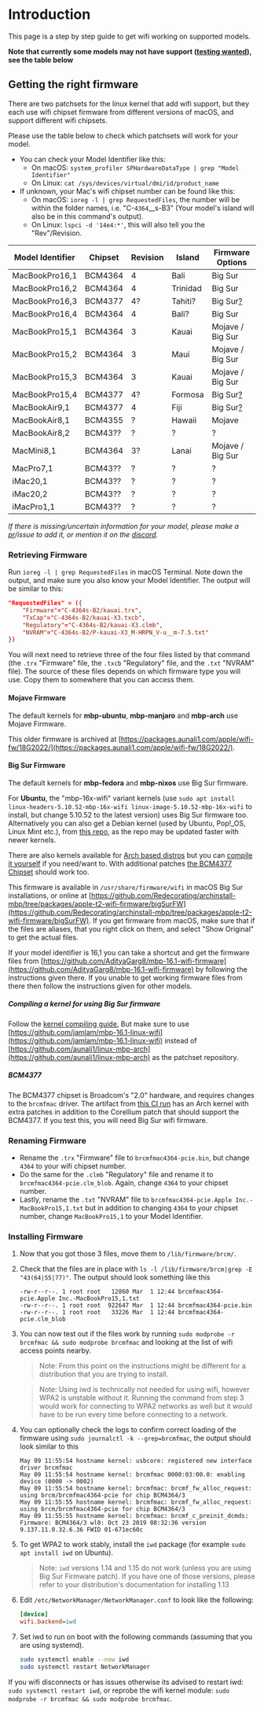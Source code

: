 # Introduction

This page is a step by step guide to get wifi working on supported models.

**Note that currently some models may not have support
([testing wanted](https://wiki.t2linux.org/guides/wifi/#bcm4377)), see the table below**

## Getting the right firmware

There are two patchsets for the linux kernel that add wifi support, but they
each use wifi chipset firmware from different versions of macOS, and
support different wifi chipsets.

Please use the table below to check which patchsets will work for your model.

- You can check your Model Identifier like this:
    - On macOS: `system_profiler SPHardwareDataType | grep "Model Identifier"`
    - On Linux: `cat /sys/devices/virtual/dmi/id/product_name`
- If unknown, your Mac's wifi chipset number can be found like this:
    - On macOS: `ioreg -l | grep RequestedFiles`, the number will be
      within the folder names, i.e. "C-`4364`\_\_s-B3" (Your model's
      island will also be in this command's output).
    - On Linux: `lspci -d '14e4:*'`, this will also tell you the
      "Rev"/Revision.

| Model Identifier | Chipset | Revision | Island   | Firmware Options     |
|------------------|---------|----------|----------|----------------------|
| MacBookPro16,1   | BCM4364 | 4        | Bali     | Big Sur              |
| MacBookPro16,2   | BCM4364 | 4        | Trinidad | Big Sur              |
| MacBookPro16,3   | BCM4377 | 4?       | Tahiti?  | Big Sur[?](https://wiki.t2linux.org/guides/wifi/#bcm4377) |
| MacBookPro16,4   | BCM4364 | 4        | Bali?    | Big Sur              |
| MacBookPro15,1   | BCM4364 | 3        | Kauai    | Mojave / Big Sur     |
| MacBookPro15,2   | BCM4364 | 3        | Maui     | Mojave / Big Sur     |
| MacBookPro15,3   | BCM4364 | 3        | Kauai    | Mojave / Big Sur     |
| MacBookPro15,4   | BCM4377 | 4?       | Formosa  | Big Sur[?](https://wiki.t2linux.org/guides/wifi/#bcm4377) |
| MacBookAir9,1    | BCM4377 | 4        | Fiji     | Big Sur[?](https://wiki.t2linux.org/guides/wifi/#bcm4377) |
| MacBookAir8,1    | BCM4355 | ?        | Hawaii   | Mojave               |
| MacBookAir8,2    | BCM43?? | ?        | ?        | ?                    |
| MacMini8,1       | BCM4364 | 3?       | Lanai    | Mojave / Big Sur     |
| MacPro7,1        | BCM43?? | ?        | ?        | ?                    |
| iMac20,1         | BCM43?? | ?        | ?        | ?                    |
| iMac20,2         | BCM43?? | ?        | ?        | ?                    |
| iMacPro1,1       | BCM43?? | ?        | ?        | ?                    |

*If there is missing/uncertain information for your model, please make a
[pr](https://github.com/t2linux/wiki/edit/master/docs/guides/wifi.md)/issue to add it, or mention it on the [discord](https://discord.com/invite/68MRhQu).*

### Retrieving Firmware

Run `ioreg -l | grep RequestedFiles` in macOS Terminal. Note down the output, and make sure you also know your Model Identifier. The output will be similar to this:

```json
"RequestedFiles" = ({
    "Firmware"="C-4364s-B2/kauai.trx",
    "TxCap"="C-4364s-B2/kauai-X3.txcb",
    "Regulatory"="C-4364s-B2/kauai-X3.clmb",
    "NVRAM"="C-4364s-B2/P-kauai-X3_M-HRPN_V-u__m-7.5.txt"
})
```

You will next need to retrieve three of the four files listed by that command (the `.trx` "Firmware" file, the `.txcb` "Regulatory" file, and the `.txt` "NVRAM" file). The source of these files depends on which firmware type you will use. Copy them to somewhere that you can access them.

#### Mojave Firmware

The default kernels for **mbp-ubuntu**, **mbp-manjaro** and **mbp-arch** use Mojave Firmware.

This older firmware is archived at [https://packages.aunali1.com/apple/wifi-fw/18G2022/](https://packages.aunali1.com/apple/wifi-fw/18G2022/).

#### Big Sur Firmware

The default kernels for **mbp-fedora** and **mbp-nixos** use Big Sur firmware.

For **Ubuntu**, the "mbp-16x-wifi" variant kernels (use `sudo apt install linux-headers-5.10.52-mbp-16x-wifi linux-image-5.10.52-mbp-16x-wifi` to install, but change 5.10.52 to the latest version) uses Big Sur firmware too. Alternatively you can also get a Debian kernel (used by Ubuntu, Pop!_OS, Linux Mint etc.), from [this repo](https://github.com/AdityaGarg8/mbp-16.x-ubuntu-kernel/releases), as the repo may be updated faster with newer kernels.

There are also kernels available for [Arch based distros](https://github.com/Redecorating/mbp-16.1-linux-wifi/releases)
but you can [compile it yourself](https://wiki.t2linux.org/guides/wifi/#compiling-with-corelliums-patchset) if you need/want to.
With additional patches [the BCM4377 Chipset](https://wiki.t2linux.org/guides/wifi/#bcm4377) should work too.

This firmware is available in `/usr/share/firmware/wifi` in macOS Big Sur installations, or online at [https://github.com/Redecorating/archinstall-mbp/tree/packages/apple-t2-wifi-firmware/bigSurFW](https://github.com/Redecorating/archinstall-mbp/tree/packages/apple-t2-wifi-firmware/bigSurFW). If you get firmware from macOS, make sure that if the files are aliases, that you right click on them, and select "Show Original" to get the actual files.

If your model identifier is 16,1 you can take a shortcut and get the firmware files from [https://github.com/AdityaGarg8/mbp-16.1-wifi-firmware](https://github.com/AdityaGarg8/mbp-16.1-wifi-firmware) by following the instructions given there. If you unable to get working firmware files from there then follow the instructions given for other models.

##### Compiling a kernel for using Big Sur firmware

Follow the [kernel compiling guide](https://wiki.t2linux.org/guides/kernel/#compile),
But make sure to use [https://github.com/jamlam/mbp-16.1-linux-wifi](https://github.com/jamlam/mbp-16.1-linux-wifi)
instead of [https://github.com/aunali1/linux-mbp-arch](https://github.com/aunali1/linux-mbp-arch)
as the patchset repository.

##### BCM4377

The BCM4377 chipset is Broadcom's "2.0" hardware, and requires changes to
the `brcmfmac` driver. The artifact from [this CI run](https://github.com/Redecorating/mbp-16.1-linux-wifi/actions/runs/1037316726)
has an Arch kernel with extra patches in addition to the
Corellium patch that should support the BCM4377. If you test this, you
will need Big Sur wifi firmware.

### Renaming Firmware

- Rename the `.trx` "Firmware" file to `brcmfmac4364-pcie.bin`, but change `4364` to your wifi chipset number.
- Do the same for the `.clmb` "Regulatory" file and rename it to `brcmfmac4364-pcie.clm_blob`. Again, change `4364` to your chipset number.
- Lastly, rename the `.txt` "NVRAM" file to `brcmfmac4364-pcie.Apple Inc.-MacBookPro15,1.txt` but in addition to changing `4364` to your chipset number, change `MacBookPro15,1` to your Model Identifier.

### Installing Firmware

1. Now that you got those 3 files, move them to `/lib/firmware/brcm/`.
2. Check that the files are in place with `ls -l /lib/firmware/brcm|grep -E "43(64|55|77)"`. The output should look something like this

    ```plain
    -rw-r--r--. 1 root root   12860 Mar  1 12:44 brcmfmac4364-pcie.Apple Inc.-MacBookPro15,1.txt
    -rw-r--r--. 1 root root  922647 Mar  1 12:44 brcmfmac4364-pcie.bin
    -rw-r--r--. 1 root root   33226 Mar  1 12:44 brcmfmac4364-pcie.clm_blob
    ```

3. You can now test out if the files work by running `sudo modprobe -r brcmfmac && sudo modprobe brcmfmac` and looking at the list of wifi access points nearby.

    > Note: From this point on the instructions might be different for a distribution that you are trying to install.

    > Note: Using iwd is technically not needed for using wifi, however WPA2 is unstable without it.
    Running the command from step 3 would work for connecting to WPA2 networks as well but it would have to be
    run every time before connecting to a network.

4. You can optionally check the logs to confirm correct loading of the firmware using `sudo journalctl -k --grep=brcmfmac`, the output should look similar to this

    ```log
    May 09 11:55:54 hostname kernel: usbcore: registered new interface driver brcmfmac
    May 09 11:55:54 hostname kernel: brcmfmac 0000:03:00.0: enabling device (0000 -> 0002)
    May 09 11:55:54 hostname kernel: brcmfmac: brcmf_fw_alloc_request: using brcm/brcmfmac4364-pcie for chip BCM4364/3
    May 09 11:55:55 hostname kernel: brcmfmac: brcmf_fw_alloc_request: using brcm/brcmfmac4364-pcie for chip BCM4364/3
    May 09 11:55:55 hostname kernel: brcmfmac: brcmf_c_preinit_dcmds: Firmware: BCM4364/3 wl0: Oct 23 2019 08:32:36 version 9.137.11.0.32.6.36 FWID 01-671ec60c
    ```

5. To get WPA2 to work stably, install the `iwd` package (for example `sudo apt install iwd` on Ubuntu).

    > Note: `iwd` versions 1.14 and 1.15 do not work (unless you are using Big Sur Firmware patch). If you have one of those versions, please refer to your distribution's documentation for installing 1.13

6. Edit `/etc/NetworkManager/NetworkManager.conf` to look like the following:

    ```ini
    [device]
    wifi.backend=iwd
    ```

7. Set iwd to run on boot with the following commands (assuming that you are using systemd).

    ```sh
    sudo systemctl enable --now iwd
    sudo systemctl restart NetworkManager
    ```

If you wifi disconnects or has issues otherwise its advised to restart iwd: `sudo systemctl restart iwd`, or reprobe the wifi kernel module: `sudo modprobe -r brcmfmac && sudo modprobe brcmfmac`.
